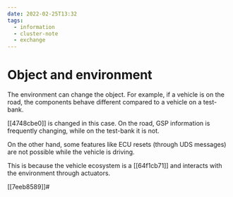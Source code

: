 ```yaml
---
date: 2022-02-25T13:32
tags:
  - information
  - cluster-note 
  - exchange
---
```


# Object and environment

The environment can change the object. For example, if a vehicle is on the road, the components behave different compared to a vehicle on a test-bank.

[[4748cbe0]] is changed in this case. On the road, GSP information is frequently changing, while on the test-bank it is not. 

On the other hand, some features like ECU resets (through UDS messages) are not possible while the vehicle is driving.

This is because the vehicle ecosystem is a [[64f1cb71]] and interacts with the environment through actuators.

[[7eeb8589]]#
